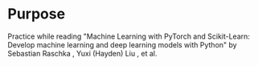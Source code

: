 # Purpose

Practice while reading "Machine Learning with PyTorch and Scikit-Learn: Develop machine learning and deep learning models with Python" by Sebastian Raschka , Yuxi (Hayden) Liu , et al.
